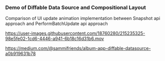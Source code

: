 ### Demo of Diffable Data Source and Compositional Layout

Comparison of UI update animation implementation between Snapshot api approach and PerformBatchUpdate api approach



https://user-images.githubusercontent.com/18760280/215235325-98e5fe02-1cd6-4446-a941-6b18c16d31b6.mov

https://medium.com/@sammifriends/album-app-diffable-datasource-a0b919631b78
